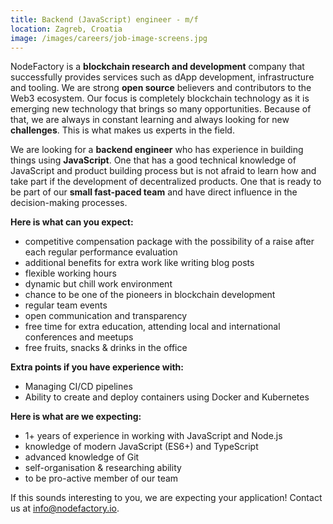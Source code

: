 ```yaml
---
title: Backend (JavaScript) engineer - m/f
location: Zagreb, Croatia
image: /images/careers/job-image-screens.jpg
---
```

NodeFactory is a **blockchain research and development** company that successfully provides services such as dApp development, infrastructure and tooling.
We are strong **open source** believers and contributors to the Web3 ecosystem.
Our focus is completely blockchain technology as it is emerging new technology that brings so many opportunities. Because of that, we are always in constant learning and always looking for new **challenges**. This is what makes us experts in the field.


We are looking for a **backend engineer** who has experience in building things using **JavaScript**.
One that has a good technical knowledge of JavaScript and product building process but is not afraid to learn how and take part if the development of decentralized products.
One that is ready to be part of our **small fast-paced team** and have direct influence in the decision-making processes.

**Here is what can you expect:**

* competitive compensation package with the possibility of a raise after each regular performance evaluation
* additional benefits for extra work like writing blog posts   
* flexible working hours
* dynamic but chill work environment
* chance to be one of the pioneers in blockchain development 
* regular team events
* open communication and transparency
* free time for extra education, attending local and international conferences and meetups
* free fruits, snacks & drinks in the office

**Extra points if you have experience with:**

* Managing CI/CD pipelines
* Ability to create and deploy containers using Docker and Kubernetes

**Here is what are we expecting:**

* 1+ years of experience in working with JavaScript and Node.js
* knowledge of modern JavaScript (ES6+) and TypeScript
* advanced knowledge of Git
* self-organisation & researching ability
* to be pro-active member of our team


If this sounds interesting to you, we are expecting your application! Contact us at info@nodefactory.io.
